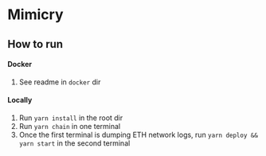 # Mimicry

## How to run
#### Docker
1. See readme in `docker` dir
#### Locally
1. Run `yarn install` in the root dir
2. Run `yarn chain` in one terminal
3. Once the first terminal is dumping ETH network logs, run `yarn deploy && yarn start` in the second terminal